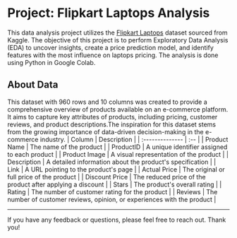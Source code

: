 # Project: Flipkart Laptops Analysis
This data analysis project utilizes the [Flipkart Laptops](https://www.kaggle.com/datasets/mrmars1010/flipkart-product-datalaptops) dataset sourced from Kaggle. 
The objective of this project is to perform Exploratory Data Analysis (EDA) to uncover insights, create a price prediction model, and identify features with the most influence on laptops pricing. The analysis is done using Python in Google Colab.

## About Data
This dataset with 960 rows and 10 columns was created to provide a comprehensive overview of products available on an e-commerce platform. It aims to capture key attributes of products, including pricing, customer reviews, and product descriptions.The inspiration for this dataset stems from the growing importance of data-driven decision-making in the e-commerce industry.
| Column                   | Description |
| :--------------          | :--    |
| Product Name             | The name of the product |
| ProductID                | A unique identifier assigned to each product |
| Product Image            | A visual representation of the product |
| Description              | A detailed information about the product's specification |
| Link                     | A URL pointing to the product's page |
| Actual Price             | The original or full price of the product |
| Discount Price           | The reduced price of the product after applying a discount |
| Stars                    | The product's overall rating |
| Rating                   | The number of customer rating for the product |
| Reviews                  | The number of customer reviews, opinion, or experiences with the product |

--------------------------------------------------
If you have any feedback or questions, please feel free to reach out. Thank you!
